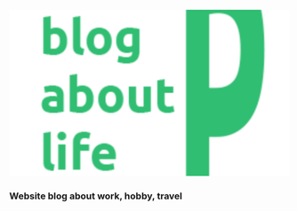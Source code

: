 ![img](https://raw.githubusercontent.com/papchenko/papchenkolife/dda2c048dceeed0efa19e217d87d66464727a516/resources/papchenkolife-logo.svg)
### Website blog about work, hobby, travel
